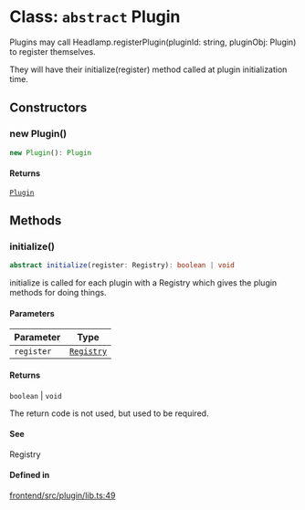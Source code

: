 # Class: `abstract` Plugin

Plugins may call Headlamp.registerPlugin(pluginId: string, pluginObj: Plugin) to register themselves.

They will have their initialize(register) method called at plugin initialization time.

## Constructors

### new Plugin()

```ts
new Plugin(): Plugin
```

#### Returns

[`Plugin`](Plugin.md)

## Methods

### initialize()

```ts
abstract initialize(register: Registry): boolean | void
```

initialize is called for each plugin with a Registry which gives the plugin methods for doing things.

#### Parameters

| Parameter | Type |
| ------ | ------ |
| `register` | [`Registry`](../../registry/classes/Registry.md) |

#### Returns

`boolean` \| `void`

The return code is not used, but used to be required.

#### See

Registry

#### Defined in

[frontend/src/plugin/lib.ts:49](https://github.com/headlamp-k8s/headlamp/blob/2481a1c9f2b4a69a9320466e7a455215b14b97b0/frontend/src/plugin/lib.ts#L49)
